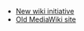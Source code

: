 * [New wiki initiative](new-wiki-initiative/customizing-freeplane.md)
* [Old MediaWiki site](old-mediawiki-site/Home.md)
